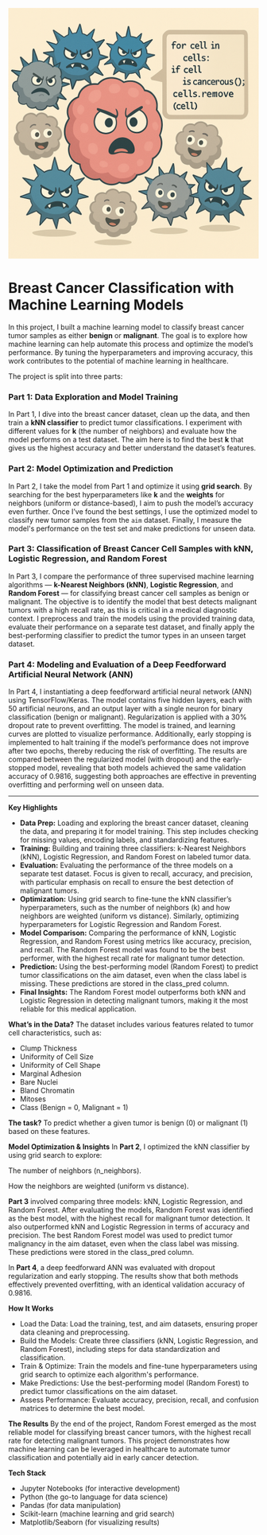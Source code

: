![Distribution plot](./ChatGPT%20Image%20Apr%2012%2C%202025%2C%2001_26_58%20PM.png)


# Breast Cancer Classification with Machine Learning Models

In this project, I built a machine learning model to classify breast cancer tumor samples as either **benign** or **malignant**. The goal is to explore how machine learning can help automate this process and optimize the model’s performance. By tuning the hyperparameters and improving accuracy, this work contributes to the potential of machine learning in healthcare.

The project is split into three parts:

### **Part 1: Data Exploration and Model Training**
In Part 1, I dive into the breast cancer dataset, clean up the data, and then train a **kNN classifier** to predict tumor classifications. I experiment with different values for **k** (the number of neighbors) and evaluate how the model performs on a test dataset. The aim here is to find the best **k** that gives us the highest accuracy and better understand the dataset’s features.

### **Part 2: Model Optimization and Prediction**
In Part 2, I take the model from Part 1 and optimize it using **grid search**. By searching for the best hyperparameters like **k** and the **weights** for neighbors (uniform or distance-based), I aim to push the model’s accuracy even further. Once I’ve found the best settings, I use the optimized model to classify new tumor samples from the `aim` dataset. Finally, I measure the model's performance on the test set and make predictions for unseen data.

### Part 3: Classification of Breast Cancer Cell Samples with kNN, Logistic Regression, and Random Forest
In Part 3, I compare the performance of three supervised machine learning algorithms — **k-Nearest Neighbors (kNN)**, **Logistic Regression**, and **Random Forest** — for classifying breast cancer cell samples as benign or malignant. The objective is to identify the model that best detects malignant tumors with a high recall rate, as this is critical in a medical diagnostic context. I preprocess and train the models using the provided training data, evaluate their performance on a separate test dataset, and finally apply the best-performing classifier to predict the tumor types in an unseen target dataset.

### Part 4: Modeling and Evaluation of a Deep Feedforward Artificial Neural Network (ANN)
In Part 4, I instantiating a deep feedforward artificial neural network (ANN) using TensorFlow/Keras. The model contains five hidden layers, each with 50 artificial neurons, and an output layer with a single neuron for binary classification (benign or malignant). Regularization is applied with a 30% dropout rate to prevent overfitting. The model is trained, and learning curves are plotted to visualize performance.
Additionally, early stopping is implemented to halt training if the model’s performance does not improve after two epochs, thereby reducing the risk of overfitting. The results are compared between the regularized model (with dropout) and the early-stopped model, revealing that both models achieved the same validation accuracy of 0.9816, suggesting both approaches are effective in preventing overfitting and performing well on unseen data.

---

**Key Highlights**

- **Data Prep:** Loading and exploring the breast cancer dataset, cleaning the data, and preparing it for model training. This step includes checking for missing values, encoding labels, and standardizing features.
- **Training:** Building and training three classifiers: k-Nearest Neighbors (kNN), Logistic Regression, and Random Forest on labeled tumor data.
- **Evaluation:** Evaluating the performance of the three models on a separate test dataset. Focus is given to recall, accuracy, and precision, with particular emphasis on recall to ensure the best detection of malignant tumors.
- **Optimization:** Using grid search to fine-tune the kNN classifier’s hyperparameters, such as the number of neighbors (k) and how neighbors are weighted (uniform vs distance). Similarly, optimizing hyperparameters for Logistic Regression and Random Forest.
- **Model Comparison:** Comparing the performance of kNN, Logistic Regression, and Random Forest using metrics like accuracy, precision, and recall. The Random Forest model was found to be the best performer, with the highest recall rate for malignant tumor detection.
- **Prediction:** Using the best-performing model (Random Forest) to predict tumor classifications on the aim dataset, even when the class label is missing. These predictions are stored in the class_pred column.
- **Final Insights:** The Random Forest model outperforms both kNN and Logistic Regression in detecting malignant tumors, making it the most reliable for this medical application.

**What’s in the Data?**
The dataset includes various features related to tumor cell characteristics, such as:

- Clump Thickness
- Uniformity of Cell Size
- Uniformity of Cell Shape
- Marginal Adhesion
- Bare Nuclei
- Bland Chromatin
- Mitoses
- Class (Benign = 0, Malignant = 1)

**The task?** To predict whether a given tumor is benign (0) or malignant (1) based on these features.

**Model Optimization & Insights**
In **Part 2**, I optimized the kNN classifier by using grid search to explore:

The number of neighbors (n_neighbors).

How the neighbors are weighted (uniform vs distance).

**Part 3** involved comparing three models: kNN, Logistic Regression, and Random Forest. After evaluating the models, Random Forest was identified as the best model, with the highest recall for malignant tumor detection. It also outperformed kNN and Logistic Regression in terms of accuracy and precision. The best Random Forest model was used to predict tumor malignancy in the aim dataset, even when the class label was missing. These predictions were stored in the class_pred column.

In **Part 4**, a deep feedforward ANN was evaluated with dropout regularization and early stopping. The results show that both methods effectively prevented overfitting, with an identical validation accuracy of 0.9816.

**How It Works**

- Load the Data: Load the training, test, and aim datasets, ensuring proper data cleaning and preprocessing.
- Build the Models: Create three classifiers (kNN, Logistic Regression, and Random Forest), including steps for data standardization and classification.
- Train & Optimize: Train the models and fine-tune hyperparameters using grid search to optimize each algorithm's performance.
- Make Predictions: Use the best-performing model (Random Forest) to predict tumor classifications on the aim dataset.
- Assess Performance: Evaluate accuracy, precision, recall, and confusion matrices to determine the best model.

**The Results**
By the end of the project, Random Forest emerged as the most reliable model for classifying breast cancer tumors, with the highest recall rate for detecting malignant tumors. This project demonstrates how machine learning can be leveraged in healthcare to automate tumor classification and potentially aid in early cancer detection.

**Tech Stack**
- Jupyter Notebooks (for interactive development)
- Python (the go-to language for data science)
- Pandas (for data manipulation)
- Scikit-learn (machine learning and grid search)
- Matplotlib/Seaborn (for visualizing results)

